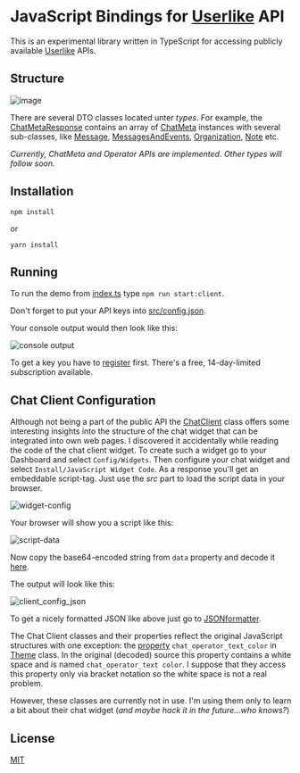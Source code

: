 # JavaScript Bindings for [Userlike](https://www.userlike.com/en/) API

This is an experimental library written in TypeScript for accessing publicly available [Userlike](https://www.userlike.com/en/public/tutorial/api/intro) APIs.

## Structure 

![image](https://image.ibb.co/gEPt0k/userlike_structure.png)

There are several DTO classes located unter *types*. For example, the [ChatMetaResponse](https://github.com/brakmic/userlike-js/blob/master/src/api/v1/public/responses/chat-meta.response.ts) contains an array of [ChatMeta](https://github.com/brakmic/userlike-js/blob/master/src/api/v1/public/types/chat/chat-meta.ts) instances with several sub-classes, like [Message](https://github.com/brakmic/userlike-js/blob/master/src/api/v1/public/types/chat/message.ts), [MessagesAndEvents](https://github.com/brakmic/userlike-js/blob/master/src/api/v1/public/types/chat/messages-and-event.ts), [Organization](https://github.com/brakmic/userlike-js/blob/master/src/api/v1/public/types/chat/organization.ts), [Note](https://github.com/brakmic/userlike-js/blob/master/src/api/v1/public/types/chat/note.ts) etc.

*Currently, ChatMeta and Operator APIs are implemented. Other types will follow soon.*

## Installation

`npm install`

or 

`yarn install`

## Running

To run the demo from [index.ts](https://github.com/brakmic/userlike-js/blob/master/index.ts#L21) type `npm run start:client`.

Don't forget to put your API keys into [src/config.json](https://github.com/brakmic/userlike-js/blob/master/src/config.json).

Your console output would then look like this:

![console output](https://picload.org/image/rcolacai/chat_meta.png)

To get a key you have to [register](https://www.userlike.com/en/pricing) first. There's a free, 14-day-limited subscription available. 

## Chat Client Configuration

Although not being a part of the public API the [ChatClient](https://github.com/brakmic/userlike-js/blob/master/src/platform/api/interfaces/chat-client/index.ts#L3) class offers some interesting insights into the structure of the chat widget that can be integrated into own web pages. I discovered it accidentally while reading the code of the chat client widget. To create such a widget go to your Dashboard and select `Config/Widgets`. Then configure your chat widget and select `Install/JavaScript Widget Code`. As a response you'll get an embeddable script-tag. Just use the *src* part to load the script data in your browser.

![widget-config](https://img3.picload.org/image/rcllaill/get_chat_client_code.png)   

Your browser will show you a script like this:

![script-data](https://img3.picload.org/image/rcllaila/chat_client_config.png)

Now copy the base64-encoded string from `data` property and decode it [here](https://www.base64decode.org/).  

The output will look like this:

![client_config_json](https://img5.picload.org/image/rclloggw/chat_config_json.png)

To get a nicely formatted JSON like above just go to [JSONformatter](https://jsonformatter.curiousconcept.com/).

The Chat Client classes and their properties reflect the original JavaScript structures with one exception: the [property](https://github.com/brakmic/userlike-js/blob/master/src/platform/api/interfaces/chat-client/theme.ts#L15) `chat_operator_text_color` in [Theme](https://github.com/brakmic/userlike-js/blob/master/src/platform/api/interfaces/chat-client/theme.ts#L1) class. In the original (decoded) source this property contains a white space and is named `chat_operator_text color`. I suppose that they access this property only via bracket notation so the white space is not a real problem.  

However, these classes are currently not in use. I'm using them only to learn a bit about their chat widget (*and maybe hack it in the future...who knows?*)

## License 

[MIT](https://github.com/brakmic/userlike-js/blob/master/LICENSE)

